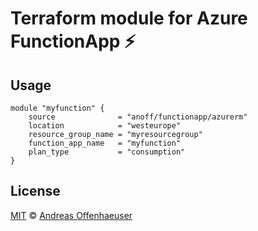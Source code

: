 # Terraform module for Azure FunctionApp ⚡️

> 

## Usage

```
module "myfunction" {
    source              = "anoff/functionapp/azurerm"
    location            = "westeurope"
    resource_group_name = "myresourcegroup"
    function_app_name   = "myfunction"
    plan_type           = "consumption"
}
```

## License

[MIT](./LICENSE) © [Andreas Offenhaeuser](http://anoff.io)